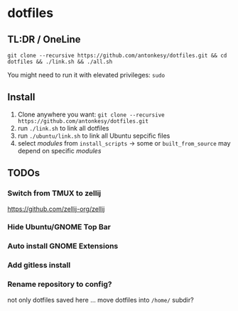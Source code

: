# dotfiles

## TL:DR / OneLine

`git clone --recursive https://github.com/antonkesy/dotfiles.git && cd dotfiles && ./link.sh && ./all.sh`

You might need to run it with elevated privileges: `sudo`

## Install

1. Clone anywhere you want:
   `git clone --recursive https://github.com/antonkesy/dotfiles.git`
2. run `./link.sh` to link all dotfiles
3. run `./ubuntu/link.sh` to link all Ubuntu sepcific files
4. select _modules_ from `install_scripts` -> some or `built_from_source` may depend on specific _modules_

## TODOs

### Switch from TMUX to zellij

https://github.com/zellij-org/zellij

### Hide Ubuntu/GNOME Top Bar

### Auto install GNOME Extensions

### Add gitless install


### Rename repository to config?

not only dotfiles saved here ... move dotfiles into `/home/` subdir?
